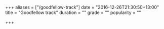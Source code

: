 +++
aliases = ["/goodfellow-track"]
date = "2016-12-26T21:30:50+13:00"
title = "Goodfellow track"
duration = ""
grade = ""
popularity = ""

+++


